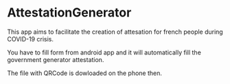 # AttestationGenerator


This app aims to facilitate the creation of attesation for french people during COVID-19 crisis.

You have to fill form from android app and it will automatically fill the government generator attestation.

The file with QRCode is dowloaded on the phone then.


